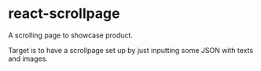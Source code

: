 react-scrollpage
================

A scrolling page to showcase product.

Target is to have a scrollpage set up by just inputting some JSON with texts and images.
